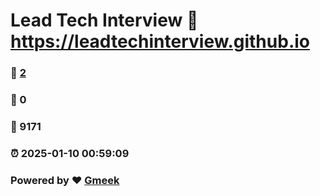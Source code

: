 # Lead Tech Interview :link: https://leadtechinterview.github.io 
### :page_facing_up: [2](https://leadtechinterview.github.io/tag.html) 
### :speech_balloon: 0 
### :hibiscus: 9171 
### :alarm_clock: 2025-01-10 00:59:09 
### Powered by :heart: [Gmeek](https://github.com/Meekdai/Gmeek)
